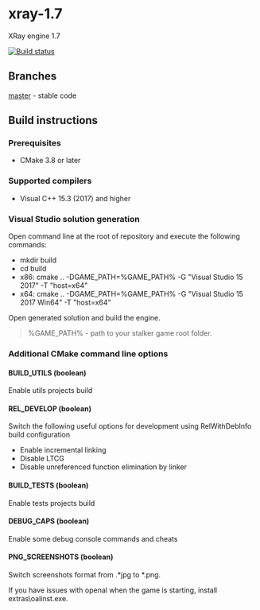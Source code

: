 # xray-1.7
XRay engine 1.7

[![Build status](https://ci.appveyor.com/api/projects/status/fo8iwn5bvcmgnh8e/branch/master?svg=true)](https://ci.appveyor.com/project/Im-dex/xray-162)

## Branches
[master](https://github.com/Im-dex/xray-16) - stable code

## Build instructions
### Prerequisites
* CMake 3.8 or later

### Supported compilers
* Visual C++ 15.3 (2017) and higher

### Visual Studio solution generation
Open command line at the root of repository and execute the following commands:

* mkdir build
* cd build
* x86: cmake .. -DGAME_PATH=%GAME_PATH% -G "Visual Studio 15 2017" -T "host=x64"
* x64: cmake .. -DGAME_PATH=%GAME_PATH% -G "Visual Studio 15 2017 Win64" -T "host=x64"

Open generated solution and build the engine.

> %GAME_PATH% - path to your stalker game root folder.
          
### Additional CMake command line options

#### BUILD_UTILS (boolean)
Enable utils projects build

#### REL_DEVELOP (boolean)
Switch the following useful options for development using RelWithDebInfo build configuration
* Enable incremental linking
* Disable LTCG
* Disable unreferenced function elimination by linker

#### BUILD_TESTS (boolean)
Enable tests projects build

#### DEBUG_CAPS (boolean)
Enable some debug console commands and cheats

#### PNG_SCREENSHOTS (boolean)
Switch screenshots format from .*jpg to *.png.

If you have issues with openal when the game is starting, install extras\oalinst.exe.
